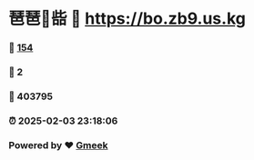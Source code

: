 # 琶琶🔭啙 :link: https://bo.zb9.us.kg 
### :page_facing_up: [154](https://bo.zb9.us.kg/tag.html) 
### :speech_balloon: 2 
### :hibiscus: 403795 
### :alarm_clock: 2025-02-03 23:18:06 
### Powered by :heart: [Gmeek](https://github.com/Meekdai/Gmeek)
